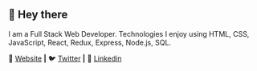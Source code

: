 

## 👋 Hey there

I am a Full Stack Web Developer. Technologies I enjoy using HTML, CSS, JavaScript, React, Redux, Express, Node.js, SQL. 

 

🏡 [Website][Website] **|** 
🐦 [Twitter][Twitter] **|** 
👔 [Linkedin][Linkedin]


[Website]: https://pembalama.com
[Twitter]: https://twitter.com/pembatlama
[Linkedin]: https://linkedin.com/in/pembalama


